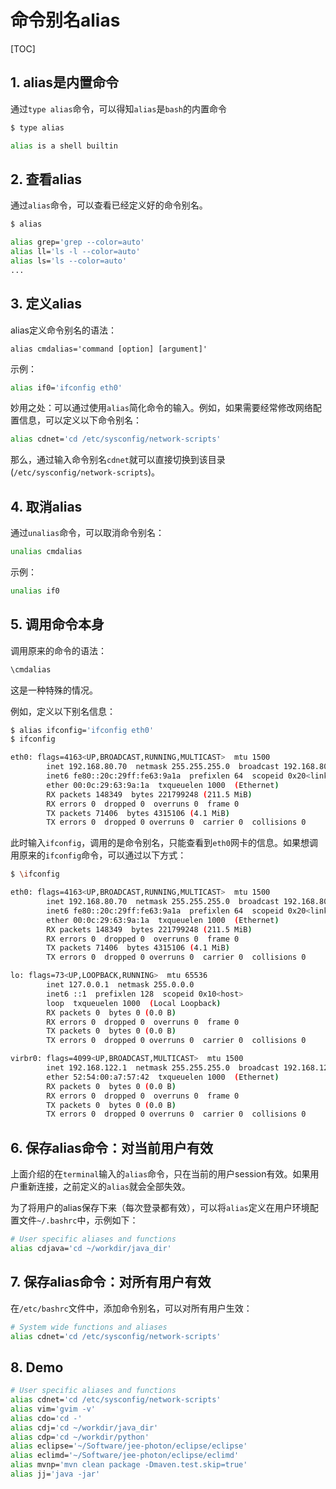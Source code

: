 # 命令别名alias

[TOC]

## 1. alias是内置命令

通过`type alias`命令，可以得知`alias`是`bash`的内置命令

```bash
$ type alias

alias is a shell builtin
```

## 2. 查看alias

通过`alias`命令，可以查看已经定义好的命令别名。

```bash
$ alias

alias grep='grep --color=auto'
alias ll='ls -l --color=auto'
alias ls='ls --color=auto'
...
```

## 3. 定义alias

alias定义命令别名的语法：

```
alias cmdalias='command [option] [argument]'
```

示例：

```bash
alias if0='ifconfig eth0'
```

妙用之处：可以通过使用`alias`简化命令的输入。例如，如果需要经常修改网络配置信息，可以定义以下命令别名：

```bash
alias cdnet='cd /etc/sysconfig/network-scripts'
```

那么，通过输入命令别名`cdnet`就可以直接切换到该目录(`/etc/sysconfig/network-scripts`)。

## 4. 取消alias

通过`unalias`命令，可以取消命令别名：

```bash
unalias cmdalias
```

示例：

```bash
unalias if0
```

## 5. 调用命令本身

调用原来的命令的语法：

```bash
\cmdalias
```

这是一种特殊的情况。

例如，定义以下别名信息：

```bash
$ alias ifconfig='ifconfig eth0'
$ ifconfig

eth0: flags=4163<UP,BROADCAST,RUNNING,MULTICAST>  mtu 1500
        inet 192.168.80.70  netmask 255.255.255.0  broadcast 192.168.80.255
        inet6 fe80::20c:29ff:fe63:9a1a  prefixlen 64  scopeid 0x20<link>
        ether 00:0c:29:63:9a:1a  txqueuelen 1000  (Ethernet)
        RX packets 148349  bytes 221799248 (211.5 MiB)
        RX errors 0  dropped 0  overruns 0  frame 0
        TX packets 71406  bytes 4315106 (4.1 MiB)
        TX errors 0  dropped 0 overruns 0  carrier 0  collisions 0
```

此时输入`ifconfig`，调用的是命令别名，只能查看到`eth0`网卡的信息。如果想调用原来的`ifconfig`命令，可以通过以下方式：

```bash
$ \ifconfig

eth0: flags=4163<UP,BROADCAST,RUNNING,MULTICAST>  mtu 1500
        inet 192.168.80.70  netmask 255.255.255.0  broadcast 192.168.80.255
        inet6 fe80::20c:29ff:fe63:9a1a  prefixlen 64  scopeid 0x20<link>
        ether 00:0c:29:63:9a:1a  txqueuelen 1000  (Ethernet)
        RX packets 148349  bytes 221799248 (211.5 MiB)
        RX errors 0  dropped 0  overruns 0  frame 0
        TX packets 71406  bytes 4315106 (4.1 MiB)
        TX errors 0  dropped 0 overruns 0  carrier 0  collisions 0

lo: flags=73<UP,LOOPBACK,RUNNING>  mtu 65536
        inet 127.0.0.1  netmask 255.0.0.0
        inet6 ::1  prefixlen 128  scopeid 0x10<host>
        loop  txqueuelen 1000  (Local Loopback)
        RX packets 0  bytes 0 (0.0 B)
        RX errors 0  dropped 0  overruns 0  frame 0
        TX packets 0  bytes 0 (0.0 B)
        TX errors 0  dropped 0 overruns 0  carrier 0  collisions 0

virbr0: flags=4099<UP,BROADCAST,MULTICAST>  mtu 1500
        inet 192.168.122.1  netmask 255.255.255.0  broadcast 192.168.122.255
        ether 52:54:00:a7:57:42  txqueuelen 1000  (Ethernet)
        RX packets 0  bytes 0 (0.0 B)
        RX errors 0  dropped 0  overruns 0  frame 0
        TX packets 0  bytes 0 (0.0 B)
        TX errors 0  dropped 0 overruns 0  carrier 0  collisions 0
```

## 6. 保存alias命令：对当前用户有效

上面介绍的在`terminal`输入的`alias`命令，只在当前的用户session有效。如果用户重新连接，之前定义的`alias`就会全部失效。

为了将用户的alias保存下来（每次登录都有效），可以将`alias`定义在用户环境配置文件`~/.bashrc`中，示例如下：

```bash
# User specific aliases and functions
alias cdjava='cd ~/workdir/java_dir'
```

## 7. 保存alias命令：对所有用户有效

在`/etc/bashrc`文件中，添加命令别名，可以对所有用户生效：

```bash
# System wide functions and aliases
alias cdnet='cd /etc/sysconfig/network-scripts'
```

## 8. Demo

```bash
# User specific aliases and functions
alias cdnet='cd /etc/sysconfig/network-scripts'
alias vim='gvim -v'
alias cdo='cd -'
alias cdj='cd ~/workdir/java_dir'
alias cdp='cd ~/workdir/python'
alias eclipse='~/Software/jee-photon/eclipse/eclipse'
alias eclimd='~/Software/jee-photon/eclipse/eclimd'
alias mvnp='mvn clean package -Dmaven.test.skip=true'
alias jj='java -jar'
```

